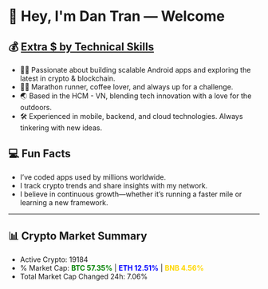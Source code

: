 # 👋 Hey, I'm Dan Tran — Welcome

## 💰 <a href="https://dantech.academy" target="_blank">Extra $ by Technical Skills</a>

- 🧑‍💻 Passionate about building scalable Android apps and exploring the latest in crypto & blockchain.
- 🏃‍♂️ Marathon runner, coffee lover, and always up for a challenge.
- 🌏 Based in the HCM - VN, blending tech innovation with a love for the outdoors.
- 🛠️ Experienced in mobile, backend, and cloud technologies. Always tinkering with new ideas.

## 💻 Fun Facts

- I’ve coded apps used by millions worldwide.
- I track crypto trends and share insights with my network.
- I believe in continuous growth—whether it’s running a faster mile or learning a new framework.

---

## 📊 Crypto Market Summary

- Active Crypto: 19184
- % Market Cap: <span style="color: green; font-weight: bold;">BTC 57.35%</span> | <span style="color: blue; font-weight: bold;">ETH 12.51%</span> | <span style="color: gold; font-weight: bold;">BNB 4.56%</span>
- Total Market Cap Changed 24h: 7.06%
